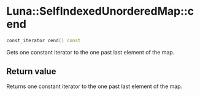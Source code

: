 # Luna::SelfIndexedUnorderedMap::cend

```c++
const_iterator cend() const
```

Gets one constant iterator to the one past last element of the map. 



## Return value
Returns one constant iterator to the one past last element of the map. 

